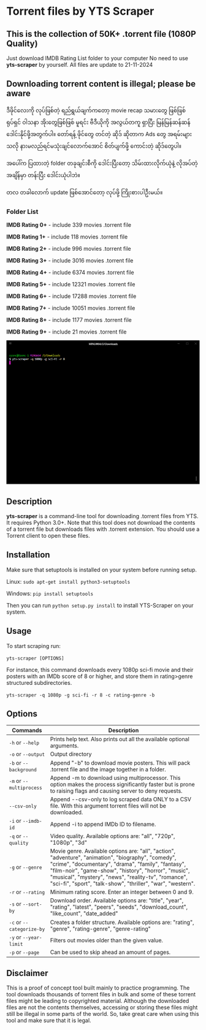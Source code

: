 # Torrent files by YTS Scraper

## This is the collection of 50K+ .torrent file (1080P Quality)
Just download IMDB Rating List folder to your computer
No need to use **yts-scraper** by yourself.
All files are update to 21-11-2024

## Downloading torrent content is illegal; please be aware

ဒီဖိုင်လေးကို လုပ်ဖြစ်တဲ့ ရည်ရွယ်ချက်ကတော့ movie recap သမားတွေ ဖြစ်ဖြစ် 
ရုပ်ရှင် ဝါသနာ အိုးတွေဖြစ်ဖြစ် မူရင်း ဗီဒီယိုကို အလွယ်တကူ ရှာပြီး မြန်မြန်ဆန်ဆန် 
ဒေါင်းနိုင်ဖို့အတွက်ပါ။ တော်ရန့် ဖိုင်တွေ တင်တဲ့ ဆိုဒ် ဆိုတာက Ads တွေ 
အရမ်းများသလို နားမလည်ရင်မသုံးချင်လောက်အောင် စိတ်ပျက်ဖို့ ကောင်းတဲ့ ဆိုဒ်တွေပါ။ 

အပေါ်က ပြထားတဲ့ folder တခုချင်းစီကို ဒေါင်းပြီးတော့ သိမ်းထားလိုက်ယုံနဲ့
လိုအပ်တဲ့အချိန်မှာ တန်းပြီး ဒေါင်းယုံပါဘဲ။ 

တလ တခါလောက် update ဖြစ်အောင်တော့ လုပ်ဖို့ ကြိုးစားပါဦးမယ်။

### Folder List

**IMDB Rating 0+** 		- include 339 movies .torrent file

**IMDB Rating 1+** 		- include 118 movies .torrent file

**IMDB Rating 2+** 		- include 996 movies .torrent file

**IMDB Rating 3+** 		- include 3016 movies .torrent file

**IMDB Rating 4+** 		- include 6374 movies .torrent file

**IMDB Rating 5+** 		- include 12321 movies .torrent file

**IMDB Rating 6+** 		- include 17288 movies .torrent file

**IMDB Rating 7+** 		- include 10051 movies .torrent file

**IMDB Rating 8+** 		- include 1177 movies .torrent file

**IMDB Rating 9+** 		- include 21 movies .torrent file

![](Gif.gif)

## Description
**yts-scraper** is a command-line tool for downloading .torrent files from YTS. 
It requires Python 3.0+.
Note that this tool does not download the contents of a torrent file but downloads files with .torrent extension.
You should use a Torrent client to open these files. 

## Installation
Make sure that setuptools is installed on your system before running setup.

Linux:
`sudo apt-get install python3-setuptools`

Windows:
`pip install setuptools`

Then you can run `python setup.py install` to install YTS-Scraper on your system.

## Usage
To start scraping run:

`yts-scraper [OPTIONS]`


For instance, this command downloads every 1080p sci-fi movie and their posters with an IMDb score of 8 or higher, and store them in rating>genre structured subdirectories.

`yts-scraper -q 1080p -g sci-fi -r 8 -c rating-genre -b`

## Options

| Commands                  | Description                                                                                                                                                           |
|---------------------------|-----------------------------------------------------------------------------------------------------------------------------------------------------------------------|
|`-h` or `--help`           |Prints help text. Also prints out all the available optional arguments.                                                                                                |
|`-o` or `--output`         |Output directory                                                                                                                                                       |
|`-b` or `--background`     |Append "-b" to download movie posters. This will pack .torrent file and the image together in a folder.                                                                |
|`-m` or `--multiprocess`   |Append -m to download using multiprocessor. This option makes the process significantly faster but is prone to raising flags and causing server to deny requests.      |
|`--csv-only`               |Append --csv-only to log scraped data ONLY to a CSV file. With this argument torrent files will not be downloaded.                                                     |
|`-i` or `--imdb-id`        |Append -i to append IMDb ID to filename.                                                                                                                               |
|`-q` or `--quality`        |Video quality. Available options are: "all", "720p", "1080p", "3d"                                                                                                     |
|`-g` or `--genre`          |Movie genre. Available options are: "all", "action", "adventure", "animation", "biography", "comedy", "crime", "documentary", "drama", "family", "fantasy", "film-noir", "game-show", "history", "horror", "music", "musical", "mystery", "news", "reality-tv", "romance", "sci-fi", "sport", "talk-show", "thriller", "war", "western".|
|`-r` or `--rating`         |Minimum rating score. Enter an integer between 0 and 9.                                                                                                                |
|`-s` or `--sort-by`        |Download order. Available options are: "title", "year", "rating", "latest", "peers", "seeds", "download_count", "like_count", "date_added"                             |
|`-c` or `--categorize-by`  |Creates a folder structure. Available options are: "rating", "genre", "rating-genre", "genre-rating"                                                                   |
|`-y` or `--year-limit`     |Filters out movies older than the given value.                                                                                                                         |
|`-p` or `--page`           |Can be used to skip ahead an amount of pages.                                                                                                                          |

## Disclaimer
This is a proof of concept tool built mainly to practice programming.
The tool downloads thousands of torrent files in bulk and some of these torrent files might be leading to copyrighted material.
Although the downloaded files are not the contents themselves, accessing or storing these files might still be illegal in some parts of the world. So, take great care when using this tool and make sure that it is legal.
